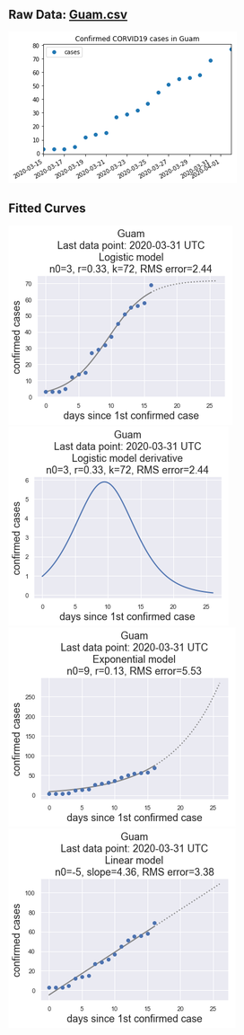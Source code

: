 ## Raw Data: [Guam.csv](Guam.csv)
![](images/Guam.png)

## Fitted Curves
![](images/Guam-logistic_model-latest.png)
![](images/Guam-logistic-model-derivative-latest.png)
![](images/Guam-exponential_model-latest.png)
![](images/Guam-linear_model-latest.png)

